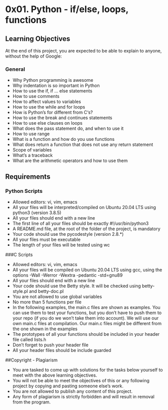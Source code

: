 # 0x01. Python - if/else, loops, functions
## Learning Objectives

At the end of this project, you are expected to be able to explain to anyone, without the help of Google:

### General

   - Why Python programming is awesome
   - Why indentation is so important in Python
   - How to use the if, if ... else statements
   - How to use comments
   - How to affect values to variables
   - How to use the while and for loops
   - How is Python’s for different from C‘s?
   - How to use the break and continues statements
   - How to use else clauses on loops
   - What does the pass statement do, and when to use it
   - How to use range
   - What is a function and how do you use functions
   - What does return a function that does not use any return statement
   - Scope of variables
   - What’s a traceback
   - What are the arithmetic operators and how to use them

## Requirements

### Python Scripts

   - Allowed editors: vi, vim, emacs
   - All your files will be interpreted/compiled on Ubuntu 20.04 LTS using python3 (version 3.8.5)
   - All your files should end with a new line
   - The first line of all your files should be exactly #!/usr/bin/python3
   - A README.md file, at the root of the folder of the project, is mandatory
   - Your code should use the pycodestyle (version 2.8.*)
   - All your files must be executable
   - The length of your files will be tested using wc

###C Scripts

   - Allowed editors: vi, vim, emacs
   - All your files will be compiled on Ubuntu 20.04 LTS using gcc, using the options -Wall -Werror -Wextra -pedantic -std=gnu89
   - All your files should end with a new line
   - Your code should use the Betty style. It will be checked using betty-style.pl and betty-doc.pl
   - You are not allowed to use global variables
   - No more than 5 functions per file
   - In the following examples, the main.c files are shown as examples. You can use them to test your functions, but you don’t have to push them to your repo (if you do we won’t take them into account). We will use our own main.c files at compilation. Our main.c files might be different from the one shown in the examples
   - The prototypes of all your functions should be included in your header file called lists.h
   - Don’t forget to push your header file
   - All your header files should be include guarded

##Copyright - Plagiarism

   - You are tasked to come up with solutions for the tasks below yourself to meet with the above learning objectives.
   - You will not be able to meet the objectives of this or any following project by copying and pasting someone else’s work.
   - You are not allowed to publish any content of this project.
   - Any form of plagiarism is strictly forbidden and will result in removal from the program.

